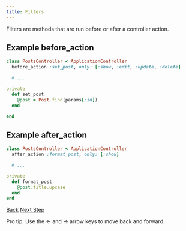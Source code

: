```yaml
---
title: Filters
---
```


Filters are methods that are run before or after a controller action.

## Example before_action

```ruby
class PostsController < ApplicationController
  before_action :set_post, only: [:show, :edit, :update, :delete]

  # ...

private
  def set_post
    @post = Post.find(params[:id])
  end

end
```

## Example after_action

```ruby
class PostsController < ApplicationController
  after_action :format_post, only: [:show]

  # ...

private
  def format_post
    @post.title.upcase
  end
end
```

<a id="prev" class="btn btn-basic" href="{% link _docs/assets-serving.md %}">Back</a>
<a id="next" class="btn btn-primary" href="{% link _docs/minimal-deploy-iam.md %}">Next Step</a>
<p class="keyboard-tip">Pro tip: Use the <- and -> arrow keys to move back and forward.</p>
